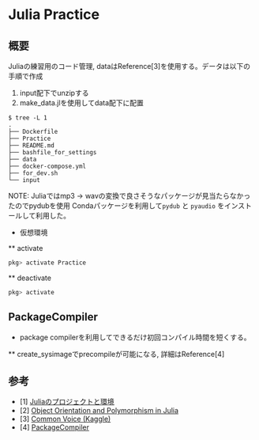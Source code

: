 # Julia Practice

## 概要

Juliaの練習用のコード管理, dataはReference[3]を使用する。データは以下の手順で作成

1. input配下でunzipする
2. make_data.jlを使用してdata配下に配置

```shell
$ tree -L 1
.
├── Dockerfile
├── Practice
├── README.md
├── bashfile_for_settings
├── data
├── docker-compose.yml
├── for_dev.sh
└── input
```

NOTE: Juliaではmp3 -> wavの変換で良さそうなパッケージが見当たらなかったのでpydubを使用
Condaパッケージを利用して`pydub` と `pyaudio` をインストールして利用した。

* 仮想環境

** activate

```julia
pkg> activate Practice
```

** deactivate

```julia
pkg> activate
```

## PackageCompiler

* package compilerを利用してできるだけ初回コンパイル時間を短くする。

** create_sysimageでprecompileが可能になる, 詳細はReference[4]

## 参考

* [1] [Juliaのプロジェクトと環境](https://qiita.com/mametank/items/9fc1c9227303d6ca304b)
* [2] [Object Orientation and Polymorphism in Julia](https://github.com/ninjaaron/oo-and-polymorphism-in-julia)
* [3] [Common Voice (Kaggle)](https://www.kaggle.com/mozillaorg/common-voice)
* [4] [PackageCompiler](https://julialang.github.io/PackageCompiler.jl/dev/)
